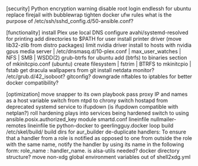 [security]
Python encryption warning
disable root login
endlessh for ubuntu
replace firejail with bubblewrap
tighten docker ufw rules
what is the purpose of /etc/ssh/sshd_config.d/50-ansible.conf?


[functionality]
install Plex
use local DNS
configure avahi/systemd-resolved for printing
add directories to $PATH for user
install printer driver (move lib32-zlib from distro packages)
limit nvidia driver install to hosts with nvidia gpus
media server | /etc/dnsmasq.d/10-plex.conf | max_user_watches | NFS | SMB | WSDD(2)
grub-btrfs for ubuntu
add (btrfs) to binaries section of mkinitcpio.conf (ubuntu)
create filesystem | fstrim | BTRFS to mkinitcpio | fstab
get dracula wallpapers from git
install netdata monitor?
/etc/grub.d/42_isoboot?
gitconfig?
downgrade nftables to iptables for better docker compatibility?


[optimization]
move snapper to its own playbook
pass proxy IP and names as a host variable
switch from ntpd to chrony
switch hostapd from deprecated systemd service to ifupdown (is ifupdown compatible with netplan?)
roll hardening plays into services being hardened
switch to using ansible.posix.authorized_key module
smartd.conf lineinfile
nullmailer-remotes lineinfile
tie python-docker to geerlingguy.docker
loop build /etc/skel/build/
build dirs for aur_builder
de-duplicate handlers: To ensure that a handler from a role is notified as opposed to one from outside the role with the same name, notify the handler by using its name in the following form: role_name : handler_name.
is alsa-utils needed?
docker directory structure?
move non-xdg global environment variables out of shell2xdg.yml